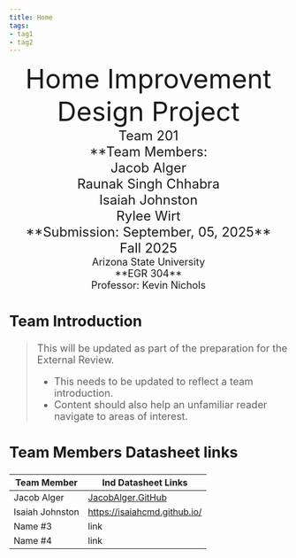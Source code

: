 ```yaml
---
title: Home
tags:
- tag1
- tag2
---
```

<center>
<font size="8">Home Improvement Design Project<br>
<font size="5">Team 201<br>
**Team Members:<br>
Jacob Alger<br>
Raunak Singh Chhabra<br>
Isaiah Johnston<br>
Rylee Wirt<br>
**Submission: September, 05, 2025**<br>
Fall 2025<br>
<font size="4">Arizona State University<br>
**EGR 304**<br>
Professor: Kevin Nichols<br>
  

</center>

## Team Introduction
> This will be updated as part of the preparation for the External Review.<br>
>    * This needs to be updated to reflect a team introduction.<br>
>    * Content should also help an unfamiliar reader navigate to areas of interest.


## Team Members Datasheet links

| **Team Member**        |**Ind Datasheet Links** |
| ---------------------- | -----------------------|
| Jacob Alger            | [JacobAlger.GitHub](https://jacob-alger.github.io/)|
| Isaiah Johnston        | https://isaiahcmd.github.io/ |
| Name #3                | link |
| Name #4                | link |
